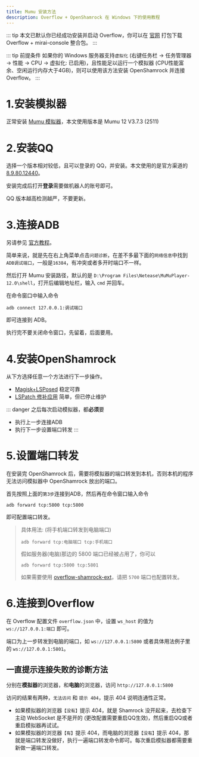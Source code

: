 ```yaml
---
title: Mumu 安装方法
description: Overflow + OpenShamrock 在 Windows 下的使用教程
---
```


::: tip
本文已默认你已经成功安装并启动 Overflow，你可以在 [官网](https://mirai.mrxiaom.top) 打包下载 Overflow + mirai-console 整合包。
:::

::: tip 前提条件
如果你的 Windows 服务器支持`虚拟化` (右键任务栏 -> 任务管理器 -> 性能 -> CPU -> 虚拟化: 已启用)，且性能足以运行一个模拟器 (CPU性能富余、空闲运行内存大于4GB)，则可以使用该方法安装 OpenShamrock 并连接 Overflow。
:::

# 1.安装模拟器

正常安装 [Mumu 模拟器](https://mumu.163.com/update/)，本文使用版本是 Mumu 12 V3.7.3 (2511)

# 2.安装QQ

选择一个版本相对较低，且可以登录的 QQ，并安装。本文使用的是官方渠道的 [8.9.80.12440](https://downv6.qq.com/qqweb/QQ_1/android_apk/Android_8.9.80_64.apk)。

安装完成后打开**登录**需要做机器人的账号即可。

QQ 版本越高检测越严，不要更新。

# 3.连接ADB

另请参见 [官方教程](https://mumu.163.com/help/20230214/35047_1073151.html)。

简单来说，就是先在右上角菜单点击`问题诊断`，在差不多最下面的`网络信息`中找到`ADB调试端口`，一般是`16384`，有冲突或者多开时端口不一样。

然后打开 Mumu 安装路径，默认的是 `D:\Program Files\Netease\MuMuPlayer-12.0\shell`，打开后编辑地址栏，输入 `cmd` 并回车。

在命令窗口中输入命令 
```shell
adb connect 127.0.0.1:调试端口
```
即可连接到 ADB。

执行完不要关闭命令窗口，先留着，后面要用。

# 4.安装OpenShamrock

从下方选择任意一个方法进行下一步操作。

+ [Magisk+LSPosed](mumu-magisk-lsposed.md) 稳定可靠
+ [LSPatch 修补应用](mumu-lspatch.md) 简单，但已停止维护

::: danger
之后每次启动模拟器，都**必须**要
+ 执行上一步连接ADB
+ 执行下一步设置端口转发
:::

# 5.设置端口转发

在安装完 OpenShamrock 后，需要将模拟器的端口转发到本机，否则本机的程序无法访问模拟器中 OpenShamrock 放出的端口。

首先按照上面的`第3步`连接到ADB，然后再在命令窗口输入命令
```shell
adb forward tcp:5800 tcp:5800
```
即可配置端口转发。

> 具体用法: (将手机端口转发到电脑端口)
> ```shell
> adb forward tcp:电脑端口 tcp:手机端口
> ```
> 假如服务器(电脑)那边的 5800 端口已经被占用了，你可以
> ```shell
> adb forward tcp:5800 tcp:5801
> ```
>
> 如果需要使用 [overflow-shamrock-ext](https://github.com/project-tRNA/overflow-shamrock-ext)，请把 `5700` 端口也配置转发。


# 6.连接到Overflow

在 Overflow 配置文件 `overflow.json` 中，设置 `ws_host` 的值为 `ws://127.0.0.1:端口` 即可。

端口为上一步转发到电脑的端口，如 `ws://127.0.0.1:5800` 或者具体用法例子里的 `ws://127.0.0.1:5801`。

## 一直提示连接失败的诊断方法

分别在**模拟器**的浏览器，和**电脑**的浏览器，访问 `http://127.0.0.1:5800`

访问的结果有两种，`无法访问` 和 `提示 404`，提示 404 说明连通性正常。

+ 如果模拟器的浏览器`【没有】`提示 404，就是 Shamrock 没开起来，去检查下主动 WebSocket 是不是开的 (更改配置需要重启QQ生效)，然后重启QQ或者重启模拟器再试试。
+ 如果模拟器的浏览器`【有】`提示 404，而电脑的浏览器`【没有】`提示 404，那就是端口转发没做好，执行一遍端口转发命令即可。每次重启模拟器都需要重新做一遍端口转发。
